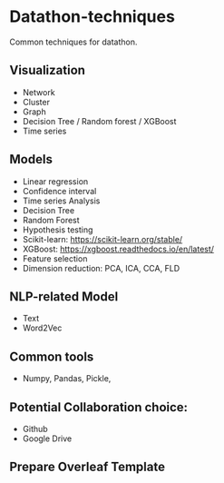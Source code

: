 # Datathon-techniques
Common techniques for datathon.


## Visualization

- Network
- Cluster
- Graph
- Decision Tree / Random forest / XGBoost
- Time series


## Models

- Linear regression
- Confidence interval
- Time series Analysis
- Decision Tree
- Random Forest
- Hypothesis testing
- Scikit-learn: https://scikit-learn.org/stable/
- XGBoost: https://xgboost.readthedocs.io/en/latest/
- Feature selection
- Dimension reduction: PCA, ICA, CCA, FLD



## NLP-related Model

- Text
- Word2Vec

## Common tools

- Numpy, Pandas, Pickle, 

## Potential Collaboration choice:

- Github
- Google Drive

## Prepare Overleaf Template


